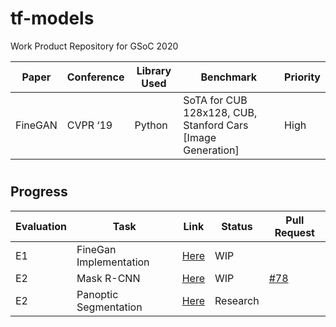 # tf-models
Work Product Repository for GSoC 2020  
  
|Paper|Conference|Library Used|Benchmark|Priority|
|---|---|---|---|---|
|FineGAN|CVPR ‘19 |Python|SoTA for CUB 128x128, CUB, Stanford Cars [Image Generation]|High|

#
## **Progress**
|Evaluation|Task|Link|Status|Pull Request|
|---|---|---|---|---|
|E1| FineGan Implementation |[Here](https://github.com/Vishal-V/tf-models/tree/master/finegan)| WIP ||
|E2| Mask R-CNN |[Here](https://github.com/Vishal-V/tf-models/)|WIP|[ #78](https://github.com/tensorflow/examples/pull/78)|
|E2| Panoptic Segmentation |[Here](https://github.com/Vishal-V/tf-models/)|Research||
#